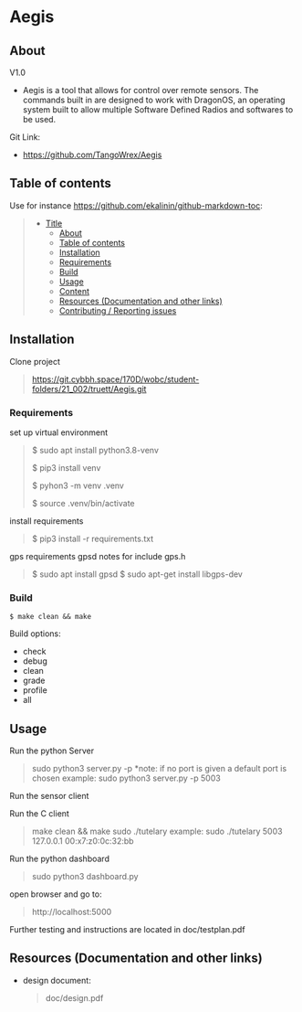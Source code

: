 # Aegis

## About
V1.0
* Aegis is a tool that allows for control over remote sensors. The commands built in are designed to work with DragonOS, an operating system built to allow multiple Software Defined Radios and softwares to be used. 


Git Link:

* <https://github.com/TangoWrex/Aegis>

## Table of contents

Use for instance <https://github.com/ekalinin/github-markdown-toc>:

> * [Title](#Aegist)
>   * [About](#About)
>   * [Table of contents](#table-of-contents)
>   * [Installation](#installation)
>   * [Requirements](#requirements)
>   * [Build](#build)
>   * [Usage](#usage)
>   * [Content](#content)
>   * [Resources (Documentation and other links)](#resources-documentation-and-other-links)
>   * [Contributing / Reporting issues](#contributing--reporting-issues)

## Installation

Clone project
> https://git.cybbh.space/170D/wobc/student-folders/21_002/truett/Aegis.git

### Requirements


set up virtual environment
> $ sudo apt install python3.8-venv
> 
> $ pip3 install venv
> 
> $ pyhon3 -m venv .venv
> 
> $ source .venv/bin/activate

install requirements
> $ pip3 install  -r requirements.txt


gps requirements
gpsd notes
for include gps.h
>    $ sudo apt install gpsd
>    $ sudo apt-get install libgps-dev 

### Build

    $ make clean && make

Build options:

* check 
* debug 
* clean 
* grade 
* profile 
* all
## Usage

Run the python Server
> sudo python3 server.py -p <port>
> *note: if no port is given a default port is chosen 
> example: sudo python3 server.py -p 5003


Run the sensor client

Run the C client
> make clean && make
> sudo ./tutelary <port> <ip> <mac-or-name>
> example: sudo ./tutelary  5003  127.0.0.1  00:x7:z0:0c:32:bb

Run the python dashboard
> sudo python3 dashboard.py

open browser and go to:
> http://localhost:5000



Further testing and instructions are located in doc/testplan.pdf







## Resources (Documentation and other links)

* design document:
    >doc/design.pdf


